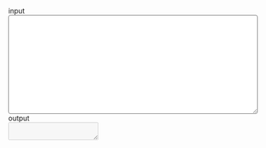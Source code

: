 <html>

<head>
  <title>Parse CSV DATA</title>
  <style>
    .inputData {
      width: 100%;
      height: 200px;
      border-radius: 4px;
    }
    
    .outputData {
      width: 100%;
      height: 200px;
      border-radius: 4px;
    }
  </style>
</head>

<body>
  input <br>
  <textarea class="inputData" name="inputData" id="inputData" onchange="parseData()"></textarea> <br> output <br>
  <textarea class="outputData" name="outputData" id="outputData" disabled></textarea>

</body>

<script>
  parseData();

  function parseData() {
    var dataArray = [{
      'Id': 1000,
      'ParentId': null,
      'Name': 'Foo1000',
      'Description': 'Foo1000 node'
    }, {
      'Id': 700,
      'ParentId': 500,
      'Name': 'Foo700',
      'Description': 'Foo700 node'
    }, {
      'Id': 900,
      'ParentId': 100,
      'Name': 'Foo900',
      'Description': 'Foo900 node'
    }, {
      'Id': 500,
      'ParentId': 600,
      'Name': 'Foo500',
      'Description': 'Foo500 node'
    }, {
      'Id': 100,
      'ParentId': null,
      'Name': 'Foo100',
      'Description': 'Foo100 node'
    }, {
      'Id': 1100,
      'ParentId': 200,
      'Name': 'Foo1100',
      'Description': 'Foo1100 node'
    }, {
      'Id': 1100,
      'ParentId': 200,
      'Name': 'Foo1100',
      'Description': 'Foo1100 node'
    }, {
      'Id': 800,
      'ParentId': 500,
      'Name': 'Foo800',
      'Description': 'Foo800 node'
    }, {
      'Id': 200,
      'ParentId': 100,
      'Name': 'Foo200',
      'Description': 'Foo200 node'
    }, {
      'Id': 300,
      'ParentId': 1100,
      'Name': 'Foo300',
      'Description': 'Foo300 node'
    }, {
      'Id': 400,
      'ParentId': 200,
      'Name': 'Foo400',
      'Description': 'Foo400 node'
    }, {
      'Id': 600,
      'ParentId': 100,
      'Name': 'Foo600',
      'Description': 'Foo600 node'
    }];

    document.getElementById('inputData').value = JSON.stringify(dataArray);

    var outputArray = [];
    outputArray = setParetIdData(dataArray, null);
    document.getElementById('outputData').value = JSON.stringify(outputArray);

  }

  function setParetIdData(dataArray, key) {
    let response = {};
    // console.log(key);
    var subArray = dataArray.filter(d => d.ParentId === key);
    // console.log(subArray);
    if (subArray && Array.isArray(subArray) && subArray.length > 0) {
      subArray.forEach(ele => {
        childrenData = setParetIdData(dataArray, ele.Id);
        if (childrenData && Object.keys(childrenData).length > 0) {
          response[ele.Id] = {
            'name': ele.Name,
            'description': ele.Description,
            'children': childrenData
          };
        } else {
          response[ele.Id] = {
            'name': ele.Name,
            'description': ele.Description,
          };
        }
      });
    }
    return response;
  }
</script>

</html>

